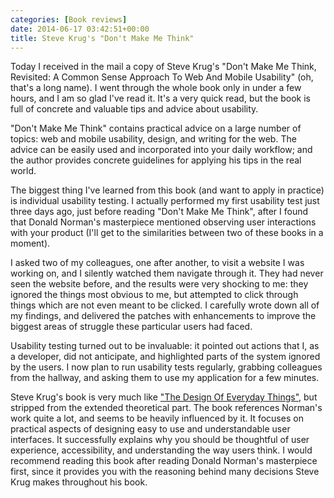 ```yaml
---
categories: [Book reviews]
date: 2014-06-17 03:42:51+00:00
title: Steve Krug's "Don't Make Me Think"
---
```


Today I received in the mail a copy of Steve Krug's "Don't Make Me Think, Revisited: A Common Sense Approach To Web And Mobile Usability" (oh, that's a long name). I went through the whole book only in under a few hours, and I am so glad I've read it. It's a very quick read, but the book is full of concrete and valuable tips and advice about usability.

"Don't Make Me Think" contains practical advice on a large number of topics: web and mobile usability, design, and writing for the web. The advice can be easily used and incorporated into your daily workflow; and the author provides concrete guidelines for applying his tips in the real world.

The biggest thing I've learned from this book (and want to apply in practice) is individual usability testing. I actually performed my first usability test just three days ago, just before reading "Don't Make Me Think", after I found that Donald Norman's masterpiece mentioned observing user interactions with your product (I'll get to the similarities between two of these books in a moment).

I asked two of my colleagues, one after another, to visit a website I was working on, and I silently watched them navigate through it. They had never seen the website before, and the results were very shocking to me: they ignored the things most obvious to me, but attempted to click through things which are not even meant to be clicked. I carefully wrote down all of my findings, and delivered the patches with enhancements to improve the biggest areas of struggle these particular users had faced.

Usability testing turned out to be invaluable: it pointed out actions that I, as a developer, did not anticipate, and highlighted parts of the system ignored by the users. I now plan to run usability tests regularly, grabbing colleagues from the hallway, and asking them to use my application for a few minutes.

Steve Krug's book is very much like ["The Design Of Everyday Things"](http://www.rosipov.com/blog/the-design-of-everyday-things/), but stripped from the extended theoretical part. The book references Norman's work quite a lot, and seems to be heavily influenced by it. It focuses on practical aspects of designing easy to use and understandable user interfaces. It successfully explains why you should be thoughtful of user experience, accessibility, and understanding the way users think. I would recommend reading this book after reading Donald Norman's masterpiece first, since it provides you with the reasoning behind many decisions Steve Krug makes throughout his book.
